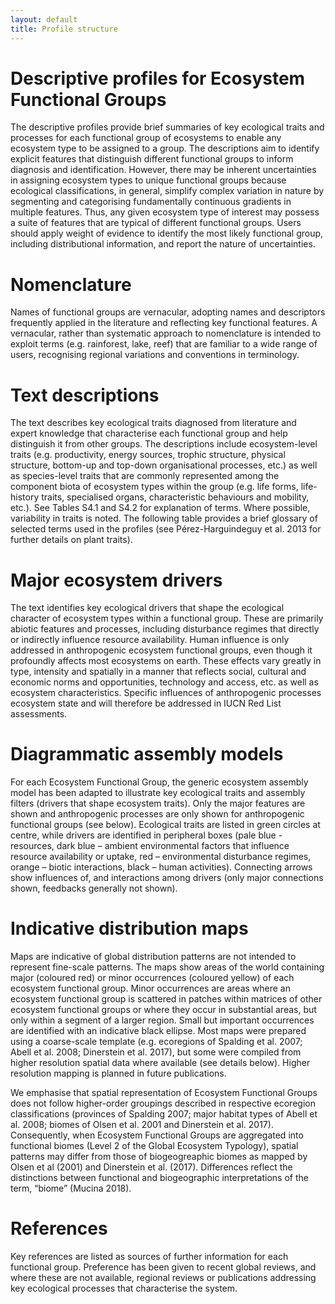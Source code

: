 ```yaml
---
layout: default
title: Profile structure
---
```

# Descriptive profiles for Ecosystem Functional Groups

The descriptive profiles provide brief summaries of key ecological traits and processes for each functional group of ecosystems to enable any ecosystem type to be assigned to a group. The descriptions aim to identify explicit features that distinguish different functional groups to inform diagnosis and identification. However, there may be inherent uncertainties in assigning ecosystem types to unique functional groups because ecological classifications, in general, simplify complex variation in nature by segmenting and categorising fundamentally continuous gradients in multiple features. Thus, any given ecosystem type of interest may possess a suite of features that are typical of different functional groups.  Users should apply weight of evidence to identify the most likely functional group, including distributional information, and report the nature of uncertainties.

# Nomenclature

Names of functional groups are vernacular, adopting names and descriptors frequently applied in the literature and reflecting key functional features. A vernacular, rather than systematic approach to nomenclature is intended to exploit terms (e.g. rainforest, lake, reef) that are familiar to a wide range of users, recognising regional variations and conventions in terminology.

# Text descriptions

The text describes key ecological traits diagnosed from literature and expert knowledge that characterise each functional group and help distinguish it from other groups. The descriptions include ecosystem-level traits (e.g. productivity, energy sources, trophic structure, physical structure, bottom-up and top-down organisational processes, etc.) as well as species-level traits that are commonly represented among the component biota of ecosystem types within the group (e.g. life forms, life-history traits, specialised organs, characteristic behaviours and mobility, etc.). See Tables S4.1 and S4.2 for explanation of terms. Where possible, variability in traits is noted. The following table provides a brief glossary of selected terms used in the profiles (see Pérez-Harguindeguy et al. 2013 for further details on plant traits).

<!--//
# Exemplary photograph

Each profile is illustrated with a photograph that shows some of the ecological features mentioned in the text. Although representative examples were chosen for illustration, they may not represent the range of variability in features expressed within each functional group, some of which have extensive global distributions.
//-->

# Major ecosystem drivers

The text identifies key ecological drivers that shape the ecological character of ecosystem types within a functional group. These are primarily abiotic features and processes, including disturbance regimes that directly or indirectly influence resource availability. Human influence is only addressed in anthropogenic ecosystem functional groups, even though it profoundly affects most ecosystems on earth. These effects vary greatly in type, intensity and spatially in a manner that reflects social, cultural and economic norms and opportunities, technology and access, etc. as well as ecosystem characteristics. Specific influences of anthropogenic processes ecosystem state and will therefore be addressed in IUCN Red List assessments.

# Diagrammatic assembly models

For each Ecosystem Functional Group, the generic ecosystem assembly model <!--//presented in the main text (Fig. 1) //--> has been adapted to illustrate key ecological traits and assembly filters (drivers that shape ecosystem traits). Only the major features are shown and anthropogenic processes are only shown for anthropogenic functional groups (see below). Ecological traits are listed in green circles at centre, while drivers are identified in peripheral boxes (pale blue - resources, dark blue – ambient environmental factors that influence resource availability or uptake, red – environmental disturbance regimes, orange – biotic interactions, black – human activities). Connecting arrows show influences of, and interactions among drivers (only major connections shown, feedbacks generally not shown).

# Indicative distribution maps

Maps are indicative of global distribution patterns are not intended to represent fine-scale patterns. The maps show areas of the world containing major (coloured red) or minor occurrences (coloured yellow) of each ecosystem functional group. Minor occurrences are areas where an ecosystem functional group is scattered in patches within matrices of other ecosystem functional groups or where they occur in substantial areas, but only within a segment of a larger region. Small but important occurrences are identified with an indicative black ellipse. Most maps were prepared using a coarse-scale template (e.g. ecoregions of Spalding et al. 2007; Abell et al. 2008; Dinerstein et al. 2017), but some were compiled from higher resolution spatial data where available (see details below). Higher resolution mapping is planned in future publications.

We emphasise that spatial representation of Ecosystem Functional Groups does not follow higher-order groupings described in respective ecoregion classifications (provinces of Spalding 2007; major habitat types of Abell et al. 2008; biomes of Olsen et al. 2001 and Dinerstein et al. 2017). Consequently, when Ecosystem Functional Groups are aggregated into functional biomes (Level 2 of the Global Ecosystem Typology), spatial patterns may differ from those of biogeogreaphic biomes as mapped by Olsen et al (2001) and Dinerstein et al. (2017). Differences reflect the distinctions between functional and biogeographic interpretations of the term, “biome” (Mucina 2018).

# References

Key references are listed as sources of further information for each functional group. Preference has been given to recent global reviews, and where these are not available, regional reviews or publications addressing key ecological processes that characterise the system.
